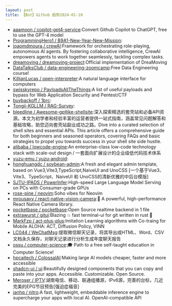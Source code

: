 ```yaml
---
layout: post
title: 【Bot】Github 趋势2024-01-10
---
```


* [aaamoon / copilot-gpt4-service](https://github.com/aaamoon/copilot-gpt4-service):Convert Github Copilot to ChatGPT, free to use the GPT-4 model
* [ProgrammingHero1 / B9A1-New-Year-New-Mission](https://github.com/ProgrammingHero1/B9A1-New-Year-New-Mission):
* [joaomdmoura / crewAI](https://github.com/joaomdmoura/crewAI):Framework for orchestrating role-playing, autonomous AI agents. By fostering collaborative intelligence, CrewAI empowers agents to work together seamlessly, tackling complex tasks.
* [dreamoving / dreamoving-project](https://github.com/dreamoving/dreamoving-project):Official implementation of DreaMoving
* [DataTalksClub / data-engineering-zoomcamp](https://github.com/DataTalksClub/data-engineering-zoomcamp):Free Data Engineering course!
* [KillianLucas / open-interpreter](https://github.com/KillianLucas/open-interpreter):A natural language interface for computers
* [swisskyrepo / PayloadsAllTheThings](https://github.com/swisskyrepo/PayloadsAllTheThings):A list of useful payloads and bypass for Web Application Security and Pentest/CTF
* [buybackoff / 1brc](https://github.com/buybackoff/1brc):
* [Tongji-KGLLM / RAG-Survey](https://github.com/Tongji-KGLLM/RAG-Survey):
* [bleedline / Awesome-gptlike-shellsite](https://github.com/bleedline/Awesome-gptlike-shellsite):深入探索精选的套壳站和必备API资源。本文为初学者和经验丰富的运营者提供一站式指南，涵盖常见问题解答和基础攻略，助您迈向套壳站副业成功之路。Dive into a curated selection of shell sites and essential APIs. This article offers a comprehensive guide for both beginners and seasoned operators, covering FAQs and basic strategies to propel you towards success in your shell site side hustle.
* [alibaba / lowcode-engine](https://github.com/alibaba/lowcode-engine):An enterprise-class low-code technology stack with scale-out design / 一套面向扩展设计的企业级低代码技术体系
* [yuzu-emu / yuzu-android](https://github.com/yuzu-emu/yuzu-android):
* [honghuangdc / soybean-admin](https://github.com/honghuangdc/soybean-admin):A fresh and elegant admin template, based on Vue3,Vite3,TypeScript,NaiveUI and UnoCSS [一个基于Vue3、Vite3、TypeScript、NaiveUI 和 UnoCSS的清新优雅的中后台模版]
* [SJTU-IPADS / PowerInfer](https://github.com/SJTU-IPADS/PowerInfer):High-speed Large Language Model Serving on PCs with Consumer-grade GPUs
* [rose-pine / neovim](https://github.com/rose-pine/neovim):Soho vibes for Neovim
* [mrousavy / react-native-vision-camera](https://github.com/mrousavy/react-native-vision-camera):📸 A powerful, high-performance React Native Camera library.
* [pocketbase / pocketbase](https://github.com/pocketbase/pocketbase):Open Source realtime backend in 1 file
* [extrawurst / gitui](https://github.com/extrawurst/gitui):Blazing 💥 fast terminal-ui for git written in rust 🦀
* [MarkFzp / act-plus-plus](https://github.com/MarkFzp/act-plus-plus):Imitation Learning algorithms with Co-traing for Mobile ALOHA: ACT, Diffusion Policy, VINN
* [LC044 / WeChatMsg](https://github.com/LC044/WeChatMsg):提取微信聊天记录，将其导出成HTML、Word、CSV文档永久保存，对聊天记录进行分析生成年度聊天报告
* [ossu / computer-science](https://github.com/ossu/computer-science):🎓 Path to a free self-taught education in Computer Science!
* [hpcaitech / ColossalAI](https://github.com/hpcaitech/ColossalAI):Making large AI models cheaper, faster and more accessible
* [shadcn-ui / ui](https://github.com/shadcn-ui/ui):Beautifully designed components that you can copy and paste into your apps. Accessible. Customizable. Open Source.
* [Meroser / IPTV](https://github.com/Meroser/IPTV):湖南电信、移动、联通组播源，IPv6源，完善的台标，几近完美的EPG节目预告[强迫症福音]
* [janhq / nitro](https://github.com/janhq/nitro):A fast, lightweight, embeddable inference engine to supercharge your apps with local AI. OpenAI-compatible API
